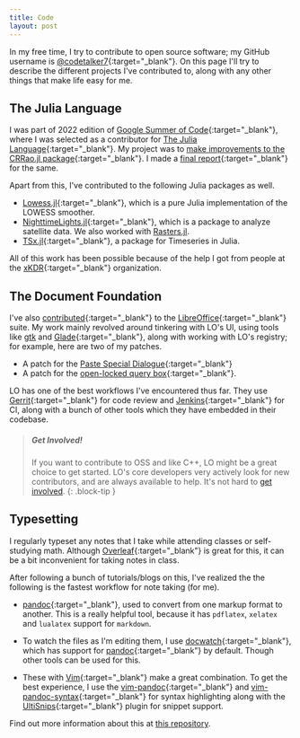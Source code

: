 ```yaml
---
title: Code
layout: post
---
```


In my free time, I try to contribute to open source software; my GitHub username is [@codetalker7](https://codetalker7){:target="_blank"}. On this page I'll try to describe the different projects I've contributed to, along with any other things that make life easy for me.

## The Julia Language

I was part of 2022 edition of [Google Summer of Code](https://summerofcode.withgoogle.com/){:target="_blank"}, where I was selected as a contributor for [The Julia Language](https://julialang.org/jsoc/){:target="_blank"}. My project was to [make improvements to the CRRao.jl package](https://summerofcode.withgoogle.com/programs/2022/projects/wbPGeN3c){:target="_blank"}. I made a [final report](https://github.com/xKDR/GSoC/blob/main/2022/CRRao.jl/siddhant_chaudhary_final.md){:target="_blank"} for the same.

Apart from this, I've contributed to the following Julia packages as well.
- [Lowess.jl](https://github.com/xKDR/Lowess.jl){:target="_blank"}, which is a pure Julia implementation of the LOWESS smoother.
- [NighttimeLights.jl](https://github.com/xKDR/NighttimeLights.jl){:target="_blank"}, which is a package to analyze satellite data. We also worked with [Rasters.jl](https://rafaqz.github.io/Rasters.jl/dev/).
- [TSx.jl](https://github.com/xKDR/TSx.jl){:target="_blank"}, a package for Timeseries in Julia.

All of this work has been possible because of the help I got from people at the [xKDR](https://www.xkdr.org/){:target="_blank"} organization.

## The Document Foundation

I've also [contributed](https://wiki.documentfoundation.org/index.php?title=Development/Developers&oldid=493481){:target="_blank"} to the [LibreOffice](https://www.libreoffice.org/){:target="_blank"} suite. My work mainly revolved around tinkering with LO's UI, using tools like [gtk](https://www.gtk.org/) and [Glade](https://glade.gnome.org/){:target="_blank"}, along with working with LO's registry; for example, here are two of my patches.
- A patch for the [Paste Special Dialogue](https://git.libreoffice.org/core/+/9d0ca8ee3f0c2a4e6c0bebec6ef1523cd04e849a%5E%21){:target="_blank"}
- A patch for the [open-locked query box](https://git.libreoffice.org/core/+/ff9ff6018bea7c1a4524c8edca8ef554c74e4b3f%5E%21){:target="_blank"}.

LO has one of the best workflows I've encountered thus far. They use [Gerrit](https://www.gerritcodereview.com/){:target="_blank"} for code review and [Jenkins](https://www.jenkins.io/){:target="_blank"} for CI, along with a bunch of other tools which they have embedded in their codebase.

> ##### Get Involved!
>
> If you want to contribute to OSS and like C++, LO might be a great choice to get started. LO's core developers very actively look for new contributors, and are always available to help. It's not hard to [get involved](https://www.libreoffice.org/community/get-involved/).
{: .block-tip }

## Typesetting

I regularly typeset any notes that I take while attending classes or self-studying math. Although [Overleaf](https://www.overleaf.com/project){:target="_blank"} is great for this, it can be a bit inconvenient for taking notes in class. 

After following a bunch of tutorials/blogs on this, I've realized the the following is the fastest workflow for note taking (for me).

- [pandoc](https://pandoc.org/){:target="_blank"}, used to convert from one markup format to another. This is a really helpful tool, because it has `pdflatex`, `xelatex` and `lualatex` support for `markdown`.

- To watch the files as I'm editing them, I use [docwatch](https://github.com/elcorto/docwatch){:target="_blank"}, which has support for [pandoc](https://pandoc.org/){:target="_blank"} by default. Though other tools can be used for this.

- These with [Vim](https://www.vim.org/){:target="_blank"} make a great combination. To get the best experience, I use the [vim-pandoc](https://github.com/vim-pandoc/vim-pandoc){:target="_blank"} and [vim-pandoc-syntax](https://github.com/vim-pandoc/vim-pandoc-syntax){:target="_blank"} for syntax highlighting along with the [UltiSnips](https://github.com/SirVer/ultisnips){:target="_blank"} plugin for snippet support.

Find out more information about this at [this repository](https://github.com/codetalker7/notes-template).
